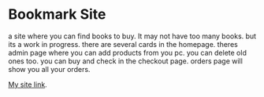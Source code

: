 # Bookmark Site

a site where you can find books to buy. It may not have too many books. but its a work in progress. there are several cards in the homepage. theres admin page where you can add products from you pc. you can delete old ones too. you can buy and check in the checkout page. orders page will show you all your orders.

[My site link](https://github.com/facebook/create-react-app).
